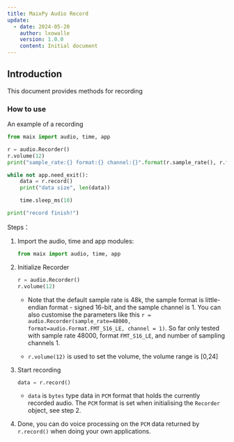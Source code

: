 ```yaml
---
title: MaixPy Audio Record
update:
  - date: 2024-05-20
    author: lxowalle
    version: 1.0.0
    content: Initial document
---
```


## Introduction

This document provides methods for recording

### How to use

An example of a recording

```python
from maix import audio, time, app

r = audio.Recorder()
r.volume(12)
print("sample_rate:{} format:{} channel:{}".format(r.sample_rate(), r.format(), r.channel()))

while not app.need_exit():
    data = r.record()
    print("data size", len(data))

    time.sleep_ms(10)

print("record finish!")
```

Steps：

1. Import the audio, time and app modules:

   ```python
   from maix import audio, time, app
   ```

2. Initialize Recorder

   ```python
   r = audio.Recorder()
   r.volume(12)
   ```

    - Note that the default sample rate is 48k, the sample format is little-endian format - signed 16-bit, and the sample channel is 1. You can also customise the parameters like this `r = audio.Recorder(sample_rate=48000, format=audio.Format.FMT_S16_LE, channel = 1)`. So far only tested with sample rate 48000, format `FMT_S16_LE`, and number of sampling channels 1.

     - `r.volume(12)` is used to set the volume, the volume range is [0,24]

3. Start recording

   ```python
   data = r.record()
   ```

   - `data` is `bytes` type data in `PCM` format that holds the currently recorded audio. The `PCM` format is set when initialising the `Recorder` object, see step 2.

4. Done, you can do voice processing on the `PCM` data returned by `r.record()` when doing your own applications.
